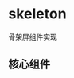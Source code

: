 # skeleton
骨架屏组件实现

## 核心组件
<template>
	<div class="skeleton-loading">
		<div class="skeleton-bac-animation"></div>
		<slot></slot>
	</div>
</template>

<script>
export default {}
</script>

<style lang="less" scoped>
.skeleton-loading {
	position: relative;
	width: 100%;
	@keyframes backpos {
		from {
			background-position-x: -200px;
		}
		to {
			background-position-x: calc(200px + 100%);
		}
	}
	.skeleton-bac-animation {
		position: absolute;
		z-index: auto;
		width: 100%;
		height: 100%;
		background: linear-gradient(
			to right,
			rgba(255, 255, 255, 0),
			rgba(255, 255, 255, 0.5) 50%,
			rgba(255, 255, 255, 0) 80%
		);
		background-size: 30% 100%;
		background-repeat: no-repeat;
		animation: backpos 1s ease-in-out 0s infinite;
	}
}
</style>
